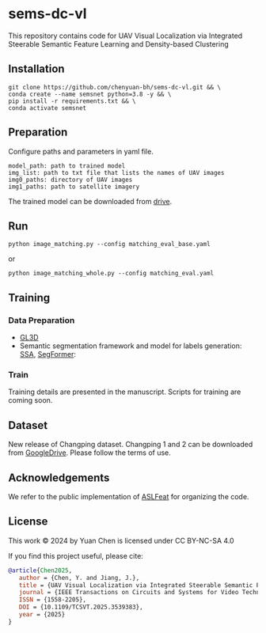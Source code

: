# sems-dc-vl

This repository contains code for UAV Visual Localization via Integrated Steerable Semantic Feature Learning and
Density-based Clustering

## Installation

```shell
git clone https://github.com/chenyuan-bh/sems-dc-vl.git && \
conda create --name semsnet python=3.8 -y && \
pip install -r requirements.txt && \
conda activate semsnet
```

## Preparation

Configure paths and parameters in yaml file.

```
model_path: path to trained model
img_list: path to txt file that lists the names of UAV images
img0_paths: directory of UAV images
img1_paths: path to satellite imagery 

```

The trained model can be downloaded
from [drive](https://drive.google.com/file/d/1_A17MJ0rMO6bAIkOxhNdKidTHixnuOEp/view?usp=sharing).

## Run

```shell
python image_matching.py --config matching_eval_base.yaml
```

or

```shell
python image_matching_whole.py --config matching_eval.yaml
```

## Training

### Data Preparation

- [GL3D](https://github.com/lzx551402/GL3D)
- Semantic segmentation framework and model for labels
  generation: [SSA](https://github.com/fudan-zvg/Semantic-Segment-Anything), [SegFormer](https://huggingface.co/docs/transformers/model_doc/segformer):

### Train

Training details are presented in the manuscript. Scripts for training are coming soon.

## Dataset

New release of Changping dataset. Changping 1 and 2 can be downloaded from [GoogleDrive](https://drive.google.com/file/d/1KN9E8oJUUy20F6dcCVQrMxjn7Me6FyTl/view?usp=sharing). Please follow the terms of use.

## Acknowledgements

We refer to the public implementation of [ASLFeat](https://github.com/lzx551402/aslfeat) for organizing the code.

## License

This work © 2024 by Yuan Chen is licensed under CC BY-NC-SA 4.0

If you find this project useful, please cite:

```bibtex
@article{Chen2025,
   author = {Chen, Y. and Jiang, J.},
   title = {UAV Visual Localization via Integrated Steerable Semantic Feature Learning and Density-based Clustering},
   journal = {IEEE Transactions on Circuits and Systems for Video Technology},
   ISSN = {1558-2205},
   DOI = {10.1109/TCSVT.2025.3539383},
   year = {2025}
}
```
